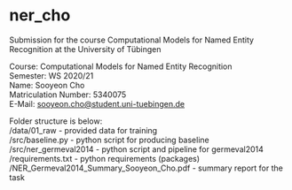 # ner_cho
Submission for the course Computational Models for Named Entity Recognition at the University of Tübingen


Course: Computational Models for Named Entity Recognition  
Semester: WS 2020/21  
Name: Sooyeon Cho  
Matriculation Number: 5340075  
E-Mail: sooyeon.cho@student.uni-tuebingen.de  

  
Folder structure is below:  
/data/01_raw - provided data for training  
/src/baseline.py - python script for producing baseline  
/src/ner_germeval2014 - python script and pipeline for germeval2014  
/requirements.txt - python requirements (packages)  
/NER_Germeval2014_Summary_Sooyeon_Cho.pdf - summary report for the task  
